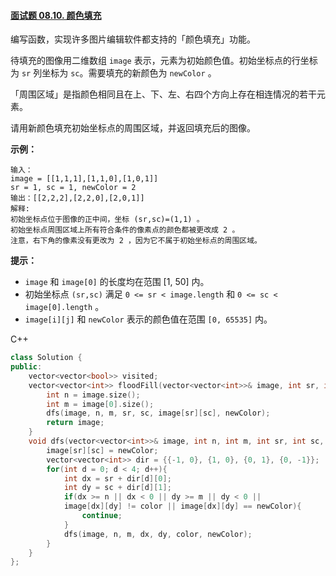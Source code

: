 #### [面试题 08.10. 颜色填充](https://leetcode-cn.com/problems/color-fill-lcci/)

编写函数，实现许多图片编辑软件都支持的「颜色填充」功能。

待填充的图像用二维数组 `image` 表示，元素为初始颜色值。初始坐标点的行坐标为 `sr` 列坐标为 `sc`。需要填充的新颜色为 `newColor` 。

「周围区域」是指颜色相同且在上、下、左、右四个方向上存在相连情况的若干元素。

请用新颜色填充初始坐标点的周围区域，并返回填充后的图像。

 

**示例：**

```
输入：
image = [[1,1,1],[1,1,0],[1,0,1]] 
sr = 1, sc = 1, newColor = 2
输出：[[2,2,2],[2,2,0],[2,0,1]]
解释: 
初始坐标点位于图像的正中间，坐标 (sr,sc)=(1,1) 。
初始坐标点周围区域上所有符合条件的像素点的颜色都被更改成 2 。
注意，右下角的像素没有更改为 2 ，因为它不属于初始坐标点的周围区域。
```

 

**提示：**

- `image` 和 `image[0]` 的长度均在范围 [1, 50] 内。
- 初始坐标点 `(sr,sc)` 满足 `0 <= sr < image.length` 和 `0 <= sc < image[0].length` 。
- `image[i][j]` 和 `newColor` 表示的颜色值在范围 `[0, 65535]` 内。



C++

```c++
class Solution {
public:
    vector<vector<bool>> visited;
    vector<vector<int>> floodFill(vector<vector<int>>& image, int sr, int sc, int newColor) {
        int n = image.size();
        int m = image[0].size();
        dfs(image, n, m, sr, sc, image[sr][sc], newColor);
        return image;    
    }
    void dfs(vector<vector<int>>& image, int n, int m, int sr, int sc, int color, int newColor){
        image[sr][sc] = newColor;
        vector<vector<int>> dir = {{-1, 0}, {1, 0}, {0, 1}, {0, -1}};
        for(int d = 0; d < 4; d++){
            int dx = sr + dir[d][0];
            int dy = sc + dir[d][1];
            if(dx >= n || dx < 0 || dy >= m || dy < 0 ||
            image[dx][dy] != color || image[dx][dy] == newColor){
                continue;
            }
            dfs(image, n, m, dx, dy, color, newColor);
        }
    }
};
```

